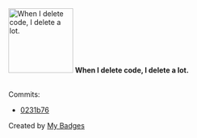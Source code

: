 <img src="https://github.com/my-badges/my-badges/blob/master/src/all-badges/mass-delete-commit/mass-delete-commit-10k.png?raw=true" alt="When I delete code, I delete a lot." title="When I delete code, I delete a lot." width="128">
<strong>When I delete code, I delete a lot.</strong>
<br><br>

Commits:

- <a href="https://github.com/qiwi/qorsproxy/commit/0231b762a532fdd55bf16803e11959ff3df0b164">0231b76</a>


Created by <a href="https://github.com/my-badges/my-badges">My Badges</a>